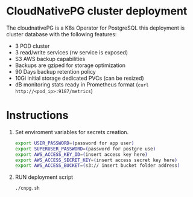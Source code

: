 # CloudNativePG cluster deployment

The cloudnativePG is a K8s Operator for PostgreSQL
this deployment is cluster database with the following features:

- 3 POD cluster
- 3 read/write services (rw service is exposed)
- S3 AWS backup capabilities
- Backups are gziped for storage optimization
- 90 Days backup retention policy
- 10Gi initial storage dedicated PVCs (can be resized)
- dB monitoring stats ready in Prometheus format (```curl http://<pod_ip>:9187/metrics```)

# Instructions

1. Set enviroment variables for secrets creation.
   ```bash
   export USER_PASSWORD=(password for app user)
   export SUPERUSER_PASSWORD=(password for postgre use)
   export AWS_ACCESS_KEY_ID=(insert access key here)
   export AWS_ACCESS_SECRET_KEY=(insert access secret key here)
   export AWS_ACCESS_BUCKET=(s3:// insert bucket folder address)
   ```
2. RUN deployment script
   ```bash
   ./cnpg.sh
   ```


